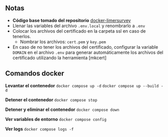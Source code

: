 ## Notas

-  **Código base tomado del repositorio** [docker-limersurvey](https://github.com/martialblog/docker-limesurvey) 
- Llenar las variables del archivo `.env.local` y renombrarlo a `.env`
- Colocar los archivos del certificado en la carpeta ssl en caso de tenerlos.
	- Nombrar los archivos: `cert.pem` y `key.pem`
- En caso de no tener los archivos del certificado, configurar la variable `DOMAIN` en el archivo `.env` para generar automáticamente los archivos del certificado utilizando la herramienta [mkcert]

## Comandos docker

  **Levantar el contenedor**
`docker compose up -d`
`docker compose up --build -d`

  **Detener el contenedor**
`docker compose stop`

  **Detener y eliminar el contenedor**
`docker compose down`

  **Ver variables de entorno**
`docker compose config`

  **Ver logs**
`docker compose logs -f`
